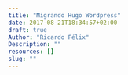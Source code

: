```yaml
---
title: "Migrando Hugo Wordpress"
date: 2017-08-21T18:34:57+02:00
draft: true
Author: "Ricardo Félix"
Description: ""
resources: []
slug: ""
---
```

